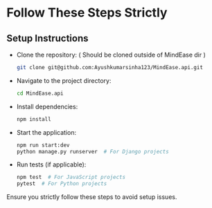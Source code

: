 # Follow These Steps Strictly

## Setup Instructions

- Clone the repository: ( Should be cloned outside of MindEase dir )
  ```sh
  git clone git@github.com:Ayushkumarsinha123/MindEase.api.git
  ```
- Navigate to the project directory:
  ```sh
  cd MindEase.api
  ```
- Install dependencies:
  ```sh
  npm install
  ```
- Start the application:
  ```sh
  npm run start:dev
  python manage.py runserver  # For Django projects
  ```
- Run tests (if applicable):
  ```sh
  npm test  # For JavaScript projects
  pytest  # For Python projects
  ```

Ensure you strictly follow these steps to avoid setup issues.
